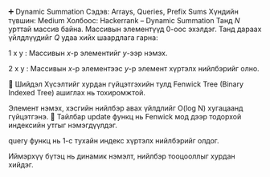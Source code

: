 ➕ Dynamic Summation
Сэдэв: Arrays, Queries, Prefix Sums
Хүндийн түвшин: Medium
Холбоос: Hackerrank – Dynamic Summation
Танд $N$ урттай массив байна. Массивын элементүүд 0-оос эхэлдэг.
Танд дараах үйлдлүүдийг $Q$ удаа хийх шаардлага гарна:

1 x y : Массивын $x$-р элементийг $y$-ээр нэмэх.

2 x y : Массивын $x$-р элементээс $y$-р элемент хүртэлх нийлбэрийг олно.

🧠 Шийдэл
Хүсэлтийг хурдан гүйцэтгэхийн тулд Fenwick Tree (Binary Indexed Tree) ашиглах нь тохиромжтой.

Элемент нэмэх, хэсгийн нийлбэр авах үйлдлийг O(log N) хугацаанд гүйцэтгэнэ.
📌 Тайлбар
update функц нь Fenwick мод дээр тодорхой индексийн утгыг нэмэгдүүлдэг.

query функц нь 1-с тухайн индекс хүртэлх нийлбэрийг олдог.

Иймэрхүү бүтэц нь динамик нэмэлт, нийлбэр тооцооллыг хурдан хийдэг.


